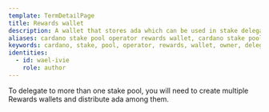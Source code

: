 ```yaml
---
template: TermDetailPage
title: Rewards wallet
description: A wallet that stores ada which can be used in stake delegation. The stake from a single Rewards wallet can only be delegated to a single stake pool.
aliases: cardano stake pool operator rewards wallet, cardano stake pool owner rewards wallets, cardano wallet, yoroi wallet, daedulus wallet
keywords: cardano, stake, pool, operator, rewards, wallet, owner, delegate, staking, stake, yoroi, daedulus
identities:
  - id: wael-ivie
    role: author
---
```


To delegate to more than one stake pool, you will need to create multiple Rewards wallets and distribute ada among them.

